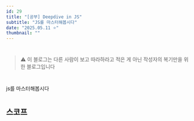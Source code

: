 ```yaml
---
id: 29
title: "[공부] Deepdive in JS"
subtitle: "JS를 마스터해봅시다"
date: "2025.05.11 ⭐"
thumbnail: ""
---
```

#

>⚠️ 이 블로그는 다른 사람이 보고 따라하라고 적은 게 아닌 작성자의 복기만을 위한 블로그입니다
#
js를 마스터해봅시다
#
## 스코프
#

